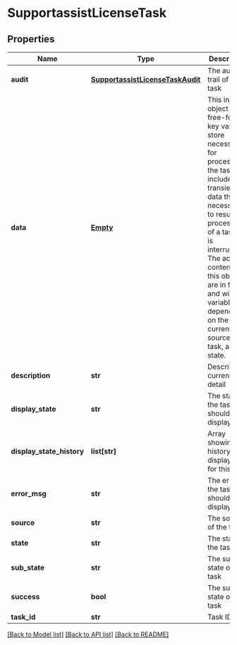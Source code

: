 # SupportassistLicenseTask

## Properties
Name | Type | Description | Notes
------------ | ------------- | ------------- | -------------
**audit** | [**SupportassistLicenseTaskAudit**](SupportassistLicenseTaskAudit.md) | The audit trail of the task | [optional] 
**data** | [**Empty**](Empty.md) | This internal object is a free-form key value store necessary for processing the task. It includes transient data that is necessary to resume processing of a task if it is interrupted. The actual contents of this object are in flux and will be variable depending on the current task source, sub task, and state. | 
**description** | **str** | Describe current state detail | [default to 'null']
**display_state** | **str** | The state of the task should be displayed | 
**display_state_history** | **list[str]** | Array showing the history of display_state for this task | 
**error_msg** | **str** | The error of the task should be displayed | [optional] [default to 'null']
**source** | **str** | The source of the task | [optional] 
**state** | **str** | The state of the task | [optional] 
**sub_state** | **str** | The sub-state of the task | [optional] 
**success** | **bool** | The success state of the task | [optional] 
**task_id** | **str** | Task ID | [optional] 

[[Back to Model list]](../README.md#documentation-for-models) [[Back to API list]](../README.md#documentation-for-api-endpoints) [[Back to README]](../README.md)


